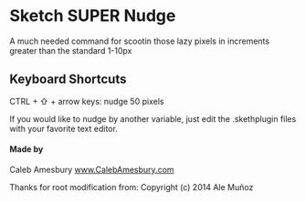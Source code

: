 Sketch SUPER Nudge
==================

A much needed command for scootin those lazy pixels in increments greater than the standard 1-10px

## Keyboard Shortcuts

CTRL + ⇧ + arrow keys: nudge 50 pixels

If you would like to nudge by another variable, just edit the .skethplugin files with your favorite text editor.

#### Made by 
Caleb Amesbury
www.CalebAmesbury.com

Thanks for root modification from: Copyright (c) 2014 Ale Muñoz
